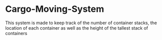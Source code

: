 # Cargo-Moving-System
This system is made to keep track of the number of container stacks, the location of each container as well as the height of the tallest stack of containers
